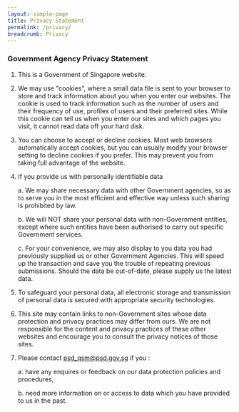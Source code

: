```yaml
---
layout: simple-page
title: Privacy Statement
permalink: /privacy/
breadcrumb: Privacy
---
```


### **Government Agency Privacy Statement**

1. This is a Government of Singapore website.

2. We may use "cookies", where a small data file is sent to your browser to store and track information about you when you enter our websites. The cookie is used to track information such as the number of users and their frequency of use, profiles of users and their preferred sites. While this cookie can tell us when you enter our sites and which pages you visit, it cannot read data off your hard disk.

3. You can choose to accept or decline cookies. Most web browsers automatically accept cookies, but you can usually modify your browser setting to decline cookies if you prefer. This may prevent you from taking full advantage of the website.

4. If you provide us with personally identifiable data

    a. We may share necessary data with other Government agencies, so as to serve you in the most efficient and effective way unless such sharing is prohibited by law.
    
    b. We will NOT share your personal data with non-Government entities, except where such entities have been authorised to carry out specific Government services.
    
    c. For your convenience, we may also display to you data you had previously supplied us or other Government Agencies.  This will speed up the transaction and save you the trouble of repeating previous submissions. Should the data be out-of-date, please supply us the latest data.

5. To safeguard your personal data, all electronic storage and transmission of personal data is secured with appropriate security technologies.

6. This site may contain links to non-Government sites whose data protection and privacy practices may differ from ours. We are not responsible for the content and privacy practices of these other websites and encourage you to consult the privacy notices of those sites.

7. Please contact psd_qsm@psd.gov.sg if you :

    a. have any enquires or feedback on our data protection policies and procedures,
    
    b. need more information on or access to data which you have provided to us in the past.

